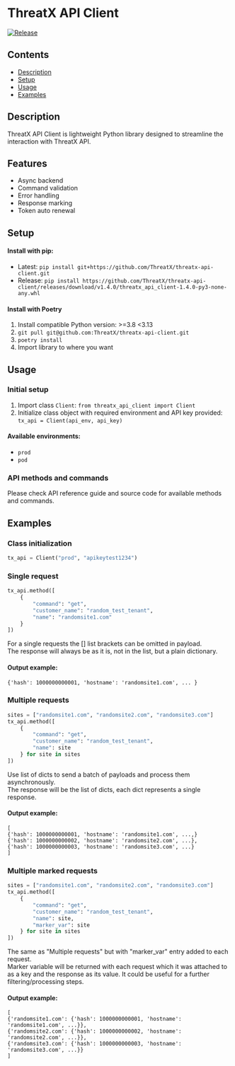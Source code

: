# ThreatX API Client
[![Release](https://img.shields.io/github/release/ThreatX/threatx-api-client?label=release)](https://github.com/ThreatX/threatx-api-client/releases)

## Contents
- [Description](#description)
- [Setup](#setup)
- [Usage](#usage)
- [Examples](#examples)

## Description
ThreatX API Client is lightweight Python library designed to streamline the
interaction with ThreatX API.

## Features
- Async backend
- Command validation
- Error handling
- Response marking
- Token auto renewal

## Setup
#### Install with pip:
- Latest: `pip install git+https://github.com/ThreatX/threatx-api-client.git`
- Release: `pip install https://github.com/ThreatX/threatx-api-client/releases/download/v1.4.0/threatx_api_client-1.4.0-py3-none-any.whl`

#### Install with Poetry
1. Install compatible Python version: >=3.8 <3.13
2. `git pull git@github.com:ThreatX/threatx-api-client.git`
3. `poetry install`
4. Import library to where you want

## Usage
### Initial setup
1. Import class `Client`: `from threatx_api_client import Client`
2. Initialize class object with required environment and API key provided: `tx_api = Client(api_env, api_key)`

#### Available environments:
- `prod`
- `pod`

### API methods and commands
Please check API reference guide and source code for available methods and commands.

## Examples
### **Class initialization**
```python
tx_api = Client("prod", "apikeytest1234")
```

### **Single request**
```python
tx_api.method([
    {
        "command": "get",
        "customer_name": "random_test_tenant",
        "name": "randomsite1.com"
    }
])
```
For a single requests the [] list brackets can be omitted in payload.  
The response will always be as it is, not in the list, but a plain dictionary.

#### Output example:
```
{'hash': 1000000000001, 'hostname': 'randomsite1.com', ... }
```

### **Multiple requests**
```python
sites = ["randomsite1.com", "randomsite2.com", "randomsite3.com"]
tx_api.method([
    {
        "command": "get",
        "customer_name": "random_test_tenant",
        "name": site
    } for site in sites
])
```
Use list of dicts to send a batch of payloads and process them asynchronously.  
The response will be the list of dicts, each dict represents a single response.

#### Output example:
```
[
{'hash': 1000000000001, 'hostname': 'randomsite1.com', ...,}
{'hash': 1000000000002, 'hostname': 'randomsite2.com', ...},
{'hash': 1000000000003, 'hostname': 'randomsite3.com', ...}
]
```

### **Multiple marked requests**
```python
sites = ["randomsite1.com", "randomsite2.com", "randomsite3.com"]
tx_api.method([
    {
        "command": "get",
        "customer_name": "random_test_tenant",
        "name": site,
        "marker_var": site
    } for site in sites
])
```
The same as "Multiple requests" but with "marker_var" entry added to each request.  
Marker variable will be returned with each request which it was attached to as a key and the response as its value. It could be useful for a further filtering/processing steps.

#### Output example:
```
[
{'randomsite1.com': {'hash': 1000000000001, 'hostname': 'randomsite1.com', ...}},
{'randomsite2.com': {'hash': 1000000000002, 'hostname': 'randomsite2.com', ...}},
{'randomsite3.com': {'hash': 1000000000003, 'hostname': 'randomsite3.com', ...}}
]
```